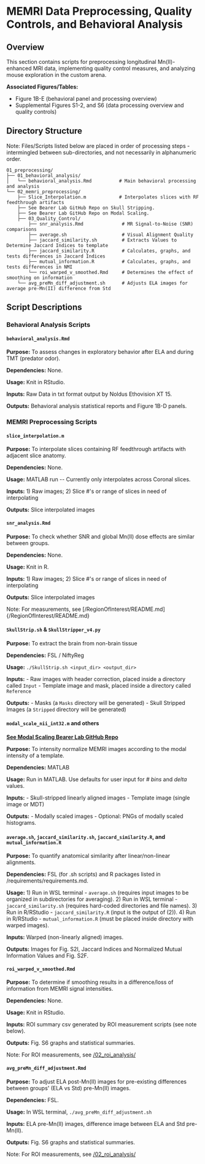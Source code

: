 # MEMRI Data Preprocessing, Quality Controls, and Behavioral Analysis

## Overview
This section contains scripts for preprocessing longitudinal Mn(II)-enhanced MRI data, implementing quality control measures, and analyzing mouse exploration in the custom arena. 

**Associated Figures/Tables:**
- Figure 1B-E (behavioral panel and processing overview)
- Supplemental Figures S1-2, and S6 (data processing overview and quality controls)

## Directory Structure

Note: Files/Scripts listed below are placed in order of processing steps - intermingled between sub-directories, and not necessarily in alphanumeric order.

```
01_preprocessing/
├── 01_behavioral_analysis/
│   └── behavioral_analysis.Rmd          # Main behavioral processing and analysis
└── 02_memri_preprocessing/
    ├── Slice_Interpolation.m            # Interpolates slices with RF feedthrough artifacts
    ├── See Bearer Lab GitHub Repo on Skull Stripping. 
    ├── See Bearer Lab GitHub Repo on Modal Scaling.
    ├── 03_Quality_Control/
        ├── snr_analysis.Rmd              # MR Signal-to-Noise (SNR) comparisons
        ├── average.sh                    # Visual Alignment Quality
        ├── jaccard_similarity.sh         # Extracts Values to Determine Jaccard Indices to template
        ├── jaccard_similarity.R          # Calculates, graphs, and tests differences in Jaccard Indices
        ├── mutual_information.R          # Calculates, graphs, and tests differences in NMI
        └── roi_warped_v_smoothed.Rmd     # Determines the effect of smoothing on information
    └── avg_preMn_diff_adjustment.sh      # Adjusts ELA images for average pre-Mn(II) difference from Std
```

## Script Descriptions

### Behavioral Analysis Scripts

#### `behavioral_analysis.Rmd`
**Purpose:** To assess changes in exploratory behavior after ELA and during TMT (predator odor). 

**Dependencies:** None.

**Usage:** Knit in RStudio.

**Inputs:** Raw Data in txt format output by Noldus Ethovision XT 15.

**Outputs:** Behavioral analysis statistical reports and Figure 1B-D panels.

### MEMRI Preprocessing Scripts

#### `slice_interpolation.m`
**Purpose:** To interpolate slices containing RF feedthrough artifacts with adjacent slice anatomy. 

**Dependencies:** None.

**Usage:** MATLAB run -- Currently only interpolates across Coronal slices.

**Inputs:** 1) Raw images; 2) Slice #'s or range of slices in need of interpolating

**Outputs:** Slice interpolated images

#### `snr_analysis.Rmd`
**Purpose:** To check whether SNR and global Mn(II) dose effects are similar between groups. 

**Dependencies:** None.

**Usage:** Knit in R.

**Inputs:** 1) Raw images; 2) Slice #'s or range of slices in need of interpolating

**Outputs:** Slice interpolated images

Note: For measurements, see [/RegionOfInterest/README.md]{/RegionOfInterest/README.md}

#### `SkullStrip.sh` & `SkullStripper_v4.py`
**Purpose:** To extract the brain from non-brain tissue 

**Dependencies:** FSL / NiftyReg

**Usage:** `./SkullStrip.sh <input_dir> <output_dir>`

**Inputs:** 
    - Raw images with header correction, placed inside a directory called `Input`
    - Template image and mask, placed inside a directory called `Reference` 

**Outputs:** 
    - Masks (a `Masks` directory will be generated)
    - Skull Stripped Images (a `Stripped` directory will be generated)

#### `modal_scale_nii_int32.m` and others

**[See Modal Scaling Bearer Lab GitHub Repo](https://github.com/bearerlab/modal-scaling/tree/main)**

**Purpose:** To intensity normalize MEMRI images according to the modal intensity of a template.

**Dependencies:** MATLAB

**Usage:** Run in MATLAB. Use defaults for user input for _# bins_ and _delta_ values. 

**Inputs:** 
    - Skull-stripped linearly aligned images
    - Template image (single image or MDT) 

**Outputs:** 
    - Modally scaled images
    - Optional: PNGs of modally scaled histograms.

#### `average.sh`, `jaccard_similarity.sh`, `jaccard_similarity.R`, and `mutual_information.R`
**Purpose:** To quantify anatomical similarity after linear/non-linear alignments. 

**Dependencies:** FSL (for .sh scripts) and R packages listed in /requirements/requirements.md.

**Usage:** 
    1) Run in WSL terminal - `average.sh` (requires input images to be organized in subdirectories for averaging).
    2) Run in WSL terminal - `jaccard_similarity.sh` (requires hard-coded directories and file names).
    3) Run in R/RStudio - `jaccard_similarity.R` (input is the output of (2)).
    4) Run in R/RStudio - `mutual_information.R` (must be placed inside directory with warped images).

**Inputs:** Warped (non-linearly aligned) images.

**Outputs:** Images for Fig. S2I, Jaccard Indices and Normalized Mutual Information Values and Fig. S2F.

#### `roi_warped_v_smoothed.Rmd`
**Purpose:** To determine if smoothing results in a difference/loss of information from MEMRI signal intensities. 

**Dependencies:** None.

**Usage:** Knit in RStudio. 

**Inputs:** ROI summary csv generated by ROI measurement scripts (see note below).

**Outputs:** Fig. S6 graphs and statistical summaries.

Note: For ROI measurements, see [/02_roi_analysis/](../02_roi_analysis/README.md)

#### `avg_preMn_diff_adjustment.Rmd`
**Purpose:** To adjust ELA post-Mn(II) images for pre-existing differences between groups' (ELA vs Std) pre-Mn(II) images. 

**Dependencies:** FSL.

**Usage:** In WSL terminal, `./avg_preMn_diff_adjustment.sh`

**Inputs:** ELA pre-Mn(II) images, difference image between ELA and Std pre-Mn(II).

**Outputs:** Fig. S6 graphs and statistical summaries.

Note: For ROI measurements, see [/02_roi_analysis/](../02_roi_analysis/README.md)
